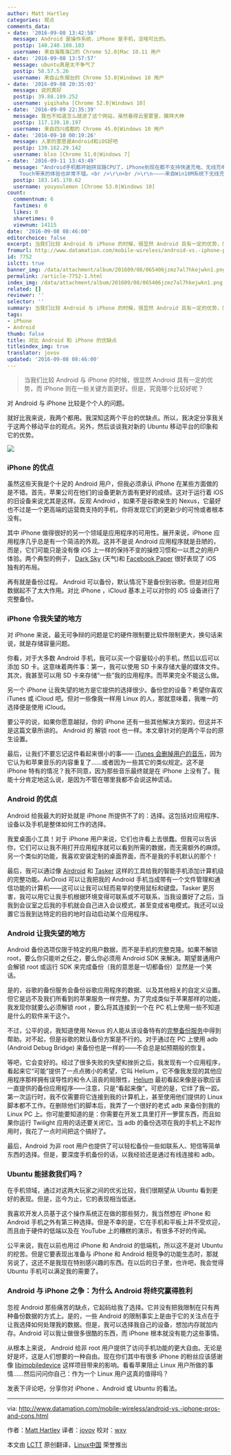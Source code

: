 ```yaml
---
author: Matt Hartley
categories: 观点
comments_data:
- date: '2016-09-08 13:42:58'
  message: Android 是操作系统，iPhone 是手机，没啥可比的。
  postip: 140.240.108.103
  username: 来自海南海口的 Chrome 52.0|Mac 10.11 用户
- date: '2016-09-08 13:57:57'
  message: ubuntu真是太不争气了
  postip: 58.57.5.26
  username: 来自山东烟台的 Chrome 53.0|Windows 10 用户
- date: '2016-09-08 20:35:03'
  message: 说的真好
  postip: 39.88.189.252
  username: yiqihaha [Chrome 52.0|Windows 10]
- date: '2016-09-09 22:35:39'
  message: 我也不知道怎么就进了这个网站，虽然看得云里雾里，膜拜大神
  postip: 117.139.10.197
  username: 来自四川成都的 Chrome 45.0|Windows 10 用户
- date: '2016-09-10 00:19:26'
  message: 人家的意思是Android和iOS好吧
  postip: 139.162.29.142
  username: blxo [Chrome 51.0|Windows 7]
- date: '2016-09-11 13:43:49'
  message: "Android手机都开始拼双路CPU了，iPhone到现在都不支持快速充电、无线充电。。。<br />\r\n<br />\r\n如果国内厂商开发的应用不耍流氓的话，Android4.4之后的系统，低端机也基本很流畅了；ios仍是老样子，ios10并没有什么出彩，凭借强大的SoC、3D
    Touch带来的体验也非常不错。<br />\r\n<br />\r\n————来自Win10M系统下无线充电中的Lumia930用户的评论"
  postip: 183.145.170.62
  username: youyoulemon [Chrome 53.0|Windows 10]
count:
  commentnum: 6
  favtimes: 0
  likes: 0
  sharetimes: 0
  viewnum: 14115
date: '2016-09-08 08:46:00'
editorchoice: false
excerpt: 当我们比较 Android 与 iPhone 的时候，很显然 Android 具有一定的优势，而 iPhone 则在一些关键方面更好。但是，究竟哪个比较好呢？
fromurl: http://www.datamation.com/mobile-wireless/android-vs.-iphone-pros-and-cons.html
id: 7752
islctt: true
banner_img: /data/attachment/album/201609/08/065406jzmz7al7hkejwkn1.png
permalink: /article-7752-1.html
index_img: /data/attachment/album/201609/08/065406jzmz7al7hkejwkn1.png.thumb.jpg
related: []
reviewer: ''
selector: ''
summary: 当我们比较 Android 与 iPhone 的时候，很显然 Android 具有一定的优势，而 iPhone 则在一些关键方面更好。但是，究竟哪个比较好呢？
tags:
- iPhone
- Android
thumb: false
title: 对比 Android 和 iPhone 的优缺点
titleindex_img: true
translator: jovov
updated: '2016-09-08 08:46:00'
---
```



> 
> 当我们比较 Android 与 iPhone 的时候，很显然 Android 具有一定的优势，而 iPhone 则在一些关键方面更好。但是，究竟哪个比较好呢？
> 
> 
> 


对 Android 与 iPhone 比较是个个人的问题。


就好比我来说，我两个都用。我深知这两个平台的优缺点。所以，我决定分享我关于这两个移动平台的观点。另外，然后谈谈我对新的 Ubuntu 移动平台的印象和它的优势。


![](/data/attachment/album/201609/08/065406jzmz7al7hkejwkn1.png)


### iPhone 的优点


虽然这些天我是个十足的 Android 用户，但我必须承认 iPhone 在某些方面做的是不错。首先，苹果公司在他们的设备更新方面有更好的成绩。这对于运行着 iOS 的旧设备来说尤其是这样。反观 Android ，如果不是谷歌亲生的 Nexus，它最好也不过是一个更高端的运营商支持的手机，你将发现它们的更新少的可怜或者根本没有。


其中 iPhone 做得很好的另一个领域是应用程序的可用性。展开来说，iPhone 应用程序几乎总是有一个简洁的外观。这并不是说 Android 应用程序就是丑陋的，而是，它们可能只是没有像 iOS 上一样的保持不变的操控习惯和一以贯之的用户体验。两个典型的例子， [Dark Sky](http://darkskyapp.com/) (天气)和 [Facebook Paper](https://www.facebook.com/paper/) 很好表现了 iOS 独有的布局。


再有就是备份过程。 Android 可以备份，默认情况下是备份到谷歌。但是对应用数据起不了太大作用。对比 iPhone ，iCloud 基本上可以对你的 iOS 设备进行了完整备份。


### iPhone 令我失望的地方


对 iPhone 来说，最无可争辩的问题是它的硬件限制要比软件限制更大，换句话来说，就是存储容量问题。


你看，对于大多数 Android 手机，我可以买一个容量较小的手机，然后以后可以添加 SD 卡。这意味着两件事：第一，我可以使用 SD 卡来存储大量的媒体文件。其次，我甚至可以用 SD 卡来存储“一些”我的应用程序。而苹果完全不能这么做。


另一个 iPhone 让我失望的地方是它提供的选择很少。备份您的设备？希望你喜欢 iTunes 或 iCloud 吧。但对一些像我一样用 Linux 的人，那就意味着，我唯一的选择便是使用 iCloud。


要公平的说，如果你愿意越狱，你的 iPhone 还有一些其他解决方案的，但这并不是这篇文章所讲的。 Android 的 解锁 root 也一样。本文章针对的是两个平台的原生设置。


最后，让我们不要忘记这件看起来很小的事—— [iTunes 会删掉用户的音乐](https://blog.vellumatlanta.com/2016/05/04/apple-stole-my-music-no-seriously/)，因为它认为和苹果音乐的内容重复了……或者因为一些其它的类似规定。这不是 iPhone 特有的情况？我不同意，因为那些音乐最终就是在 iPhone 上没有了。我能十分肯定地这么说，是因为不管在哪里我都不会说这种谎话。


### Android 的优点


Android 给我最大的好处就是 iPhone 所提供不了的：选择。这包括对应用程序、设备以及手机是整体如何工作的选择。


我爱桌面小工具！对于 iPhone 用户来说，它们也许看上去很蠢。但我可以告诉你，它们可以让我不用打开应用程序就可以看到所需的数据，而无需额外的麻烦。另一个类似的功能，我喜欢安装定制的桌面界面，而不是我的手机默认的那个！


最后，我可以通过像 [Airdroid](https://www.airdroid.com/) 和 [Tasker](http://tasker.dinglisch.net/) 这样的工具给我的智能手机添加计算机级的完整功能。AirDroid 可以让我把我的 Android 手机当成带有一个文件管理和通信功能的计算机——这可以让我可以轻而易举的使用鼠标和键盘。Tasker 更厉害，我可以用它让我手机根据环境变得可联系或不可联系，当我设置好了之后，当我到会议室之后我的手机就会自己进入会议模式，甚至变成省电模式。我还可以设置它当我到达特定的目的地时自动启动某个应用程序。


### Android 让我失望的地方


Android 备份选项仅限于特定的用户数据，而不是手机的完整克隆。如果不解锁 root，要么你只能听之任之，要么你必须用 Android SDK 来解决。期望普通用户会解锁 root 或运行 SDK 来完成备份（我的意思是一切都备份）显然是一个笑话。


是的，谷歌的备份服务会备份谷歌应用程序的数据、以及其他相关的自定义设置。但它是远不及我们所看到的苹果服务一样完整。为了完成类似于苹果那样的功能，我发现你就要么必须解锁 root ，要么将其连接到一个在 PC 机上使用一些不知道是什么的软件来干这个。


不过，公平的说，我知道使用 Nexus 的人能从该设备特有的[完整备份服务](https://support.google.com/nexus/answer/2819582?hl=en)中得到帮助。对不起，但是谷歌的默认备份方案是不行的。对于通过在 PC 上使用 adb (Android Debug Bridge) 来备份也是一样的——不会总是如预期般的恢复。


等吧，它会变好的。经过了很多失败的失望和挫折之后，我发现有一个应用程序，看起来它“可能”提供了一点点微小的希望，它叫 Helium 。它不像我发现的其他应用程序那样拥有误导性的和令人沮丧的局限性，[Helium](https://play.google.com/store/apps/details?id=com.koushikdutta.backup&hl=en) 最初看起来像是谷歌应该一直提供的备份应用程序——注意，只是“看起来像”。可悲的是，它绊了我一跤。第一次运行时，我不仅需要将它连接到我的计算机上，甚至使用他们提供的 Linux 脚本都不工作。在删除他们的脚本后，我弄了一个很好的老式 adb 来备份到我的 Linux PC 上。你可能要知道的是：你需要在开发工具里打开一箩筐东西，而且如果你运行 Twilight 应用的话还要关闭它。当 adb 的备份选项在我的手机上不起作用时，我花了一点时间把这个搞好了。


最后，Android 为非 root 用户也提供了可以轻松备份一些如联系人、短信等简单东西的选择。但是，要深度手机备份的话，以我经验还是通过有线连接和 adb。


### Ubuntu 能拯救我们吗？


在手机领域，通过对这两大玩家之间的优劣比较，我们很期望从 Ubuntu 看到更好的表现。但是，迄今为止，它的表现相当低迷。


我喜欢开发人员基于这个操作系统正在做的那些努力，我当然想在 iPhone 和 Android 手机之外有第三种选择。但是不幸的是，它在手机和平板上并不受欢迎，而且由于硬件的低端以及在 YouTube 上的糟糕的演示，有很多不好的传闻。


公平来说，我在以前也用过 iPhone 和 Android 的低端机，所以这不是对 Ubuntu 的挖苦。但是它要表现出准备与 iPhone 和 Android 相竞争的功能生态时，那就另说了，这还不是我现在特别感兴趣的东西。在以后的日子里，也许吧，我会觉得 Ubuntu 手机可以满足我的需要了。


### Android 与 iPhone 之争：为什么 Android 将终究赢得胜利


忽视 Android 那些痛苦的缺点，它起码给我了选择。它并没有把我限制在只有两种备份数据的方式上。是的，一些 Android 的限制事实上是由于它的关注点在于让我选择如何处理我的数据。但是，我可以选择我自己的设备，想加内存就加内存。Android 可以我让做很多很酷的东西，而 iPhone 根本就没有能力这些事情。


从根本上来说， Android 给非 root 用户提供了访问手机功能的更大自由。无论是好是坏，这是人们想要的一种自由。现在你们其中有很多 iPhone 的粉丝应该感谢像 [libimobiledevice](http://www.libimobiledevice.org/) 这样项目带来的影响。看看苹果阻止 Linux 用户所做的事情……然后问问你自己：作为一个 Linux 用户这真的值得吗？


发表下评论吧，分享你对 iPhone 、Android 或 Ubuntu 的看法。




---


via: <http://www.datamation.com/mobile-wireless/android-vs.-iphone-pros-and-cons.html>


作者：[Matt Hartley](http://www.datamation.com/author/Matt-Hartley-3080.html) 译者：[jovov](https://github.com/jovov) 校对：[wxy](https://github.com/wxy)


本文由 [LCTT](https://github.com/LCTT/TranslateProject) 原创翻译，[Linux中国](https://linux.cn/) 荣誉推出